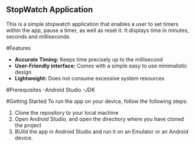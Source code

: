## StopWatch Application
This is a simple stopwatch application that enables a user to set timers within the app, pause a timer, as well as reset it. It displays time in minutes, seconds and milliseconds.

#Features
- **Accurate Timing:** Keeps time precisely up to the millisecond
- **User-Friendly interface:** Comes with a simple easy to use minimalistic design
- **Lightweight:** Does not consume excessive system resources

#Prerequisites
-Android Studio
-JDK

#Getting Started
To run the app on your device, follow the following steps:
1. Clone the repository to your local machine
2. Open Android Studio, and open the directiory where you have cloned the project
3. BUild the app in Android Studio and run it on an Emulator or an Android device.
